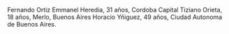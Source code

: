 Fernando Ortiz
Emmanel Heredia, 31 años, Cordoba Capital
Tiziano Orieta, 18 años, Merlo, Buenos Aires
Horacio Yñiguez, 49 años, Ciudad Autonoma de Buenos Aires.